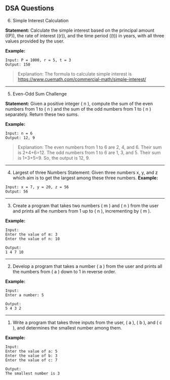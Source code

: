 ## DSA Questions
6. Simple Interest Calculation
   
**Statement:** Calculate the simple interest based on the principal amount (\(P\)), the rate of interest (\(r\)), and the time period (\(t\)) in years, with all three values provided by the user.

**Example:**
```
Input: P = 1000, r = 5, t = 3
Output: 150
```
> Explanation: 
The formula to calculate simple interest is https://www.cuemath.com/commercial-math/simple-interest/
---
5. Even-Odd Sum Challenge

**Statement:** Given a positive integer \( n \), compute the sum of the even numbers from 1 to \( n \) and the sum of the odd numbers from 1 to \( n \) separately. Return these two sums.

**Example:**
```
Input: n = 6
Output: 12, 9
```
 > Explanation: The even numbers from 1 to 6 are 2, 4, and 6. Their sum is 2+4+6=12. The odd numbers from 1 to 6 are 1, 3, and 5. Their sum is 1+3+5=9. So, the output is 12, 9.
---
4. Largest of three Numbers
Statement: Given three numbers x, y, and z which aim is to get the largest among these three numbers.
**Example:**
```
Input: x = 7, y = 20, z = 56
Output: 56
```
---
3. Create a program that takes two numbers \( m \) and \( n \) from the user and prints all the numbers from 1 up to \( n \), incrementing by \( m \).

**Example:**
```
Input:
Enter the value of m: 3
Enter the value of n: 10

Output:
1 4 7 10
```
---
2. Develop a program that takes a number \( a \) from the user and prints all the numbers from \( a \) down to 1 in reverse order.

**Example:**
```
Input:
Enter a number: 5

Output:
5 4 3 2
```
---
1. Write a program that takes three inputs from the user, \( a \), \( b \), and \( c \), and determines the smallest number among them.
   
**Example:**
```
Input:
Enter the value of a: 5
Enter the value of b: 3
Enter the value of c: 7

Output:
The smallest number is 3
```
